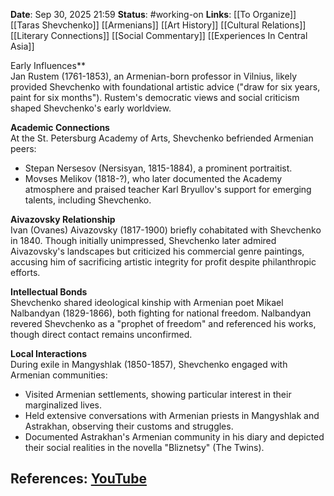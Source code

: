 **Date**: Sep 30, 2025 21:59
**Status**: #working-on
**Links**: [[To Organize]] [[Taras Shevchenko]] [[Armenians]] [[Art History]] [[Cultural Relations]] [[Literary Connections]] [[Social Commentary]] [[Experiences In Central Asia]]

Early Influences**  
Jan Rustem (1761-1853), an Armenian-born professor in Vilnius, likely provided Shevchenko with foundational artistic advice ("draw for six years, paint for six months"). Rustem's democratic views and social criticism shaped Shevchenko's early worldview.

**Academic Connections**  
At the St. Petersburg Academy of Arts, Shevchenko befriended Armenian peers:  
- Stepan Nersesov (Nersisyan, 1815-1884), a prominent portraitist.  
- Movses Melikov (1818-?), who later documented the Academy atmosphere and praised teacher Karl Bryullov's support for emerging talents, including Shevchenko.

**Aivazovsky Relationship**  
Ivan (Ovanes) Aivazovsky (1817-1900) briefly cohabitated with Shevchenko in 1840. Though initially unimpressed, Shevchenko later admired Aivazovsky's landscapes but criticized his commercial genre paintings, accusing him of sacrificing artistic integrity for profit despite philanthropic efforts.

**Intellectual Bonds**  
Shevchenko shared ideological kinship with Armenian poet Mikael Nalbandyan (1829-1866), both fighting for national freedom. Nalbandyan revered Shevchenko as a "prophet of freedom" and referenced his works, though direct contact remains unconfirmed.

**Local Interactions**  
During exile in Mangyshlak (1850-1857), Shevchenko engaged with Armenian communities:  
- Visited Armenian settlements, showing particular interest in their marginalized lives.  
- Held extensive conversations with Armenian priests in Mangyshlak and Astrakhan, observing their customs and struggles.  
- Documented Astrakhan's Armenian community in his diary and depicted their social realities in the novella "Bliznetsy" (The Twins).

## References: [YouTube](https://www.youtube.com/watch?v=AtW7hq3LaxQ)
